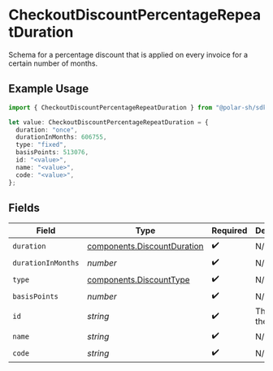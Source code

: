 # CheckoutDiscountPercentageRepeatDuration

Schema for a percentage discount that is applied on every invoice
for a certain number of months.

## Example Usage

```typescript
import { CheckoutDiscountPercentageRepeatDuration } from "@polar-sh/sdk/models/components/checkoutdiscountpercentagerepeatduration.js";

let value: CheckoutDiscountPercentageRepeatDuration = {
  duration: "once",
  durationInMonths: 606755,
  type: "fixed",
  basisPoints: 513076,
  id: "<value>",
  name: "<value>",
  code: "<value>",
};
```

## Fields

| Field                                                                      | Type                                                                       | Required                                                                   | Description                                                                |
| -------------------------------------------------------------------------- | -------------------------------------------------------------------------- | -------------------------------------------------------------------------- | -------------------------------------------------------------------------- |
| `duration`                                                                 | [components.DiscountDuration](../../models/components/discountduration.md) | :heavy_check_mark:                                                         | N/A                                                                        |
| `durationInMonths`                                                         | *number*                                                                   | :heavy_check_mark:                                                         | N/A                                                                        |
| `type`                                                                     | [components.DiscountType](../../models/components/discounttype.md)         | :heavy_check_mark:                                                         | N/A                                                                        |
| `basisPoints`                                                              | *number*                                                                   | :heavy_check_mark:                                                         | N/A                                                                        |
| `id`                                                                       | *string*                                                                   | :heavy_check_mark:                                                         | The ID of the object.                                                      |
| `name`                                                                     | *string*                                                                   | :heavy_check_mark:                                                         | N/A                                                                        |
| `code`                                                                     | *string*                                                                   | :heavy_check_mark:                                                         | N/A                                                                        |